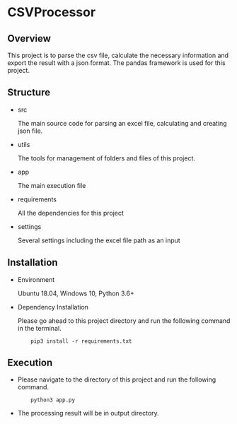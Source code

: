 # CSVProcessor

## Overview
This project is to parse the csv file, calculate the necessary information and export the result with a json format.
The pandas framework is used for this project.

## Structure

- src

    The main source code for parsing an excel file, calculating and creating json file.

- utils

    The tools for management of folders and files of this project.

- app

    The main execution file
    
- requirements

    All the dependencies for this project
    
- settings

    Several settings including the excel file path as an input

## Installation

- Environment

    Ubuntu 18.04, Windows 10, Python 3.6+
    
- Dependency Installation

    Please go ahead to this project directory and run the following command in the terminal.
    ```
        pip3 install -r requirements.txt
    ```

## Execution

- Please navigate to the directory of this project and run the following command.

    ```
        python3 app.py
    ```
  
- The processing result will be in output directory.

